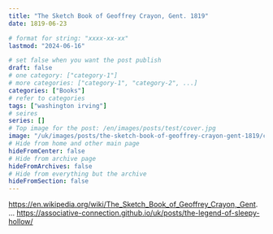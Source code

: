```yaml
---
title: "The Sketch Book of Geoffrey Crayon, Gent. 1819"
date: 1819-06-23

# format for string: "xxxx-xx-xx"
lastmod: "2024-06-16"

# set false when you want the post publish
draft: false
# one category: ["category-1"]
# more categories: ["category-1", "category-2", ...]
categories: ["Books"]
# refer to categories
tags: ["washington irving"]
# seires
series: []
# Top image for the post: /en/images/posts/test/cover.jpg
image: "/uk/images/posts/the-sketch-book-of-geoffrey-crayon-gent-1819/cover.jpg"
# Hide from home and other main page
hideFromCenter: false
# Hide from archive page
hideFromArchives: false
# Hide from everything but the archive
hideFromSection: false
---
```

https://en.wikipedia.org/wiki/The_Sketch_Book_of_Geoffrey_Crayon,_Gent.
...
https://associative-connection.github.io/uk/posts/the-legend-of-sleepy-hollow/
<!--more-->